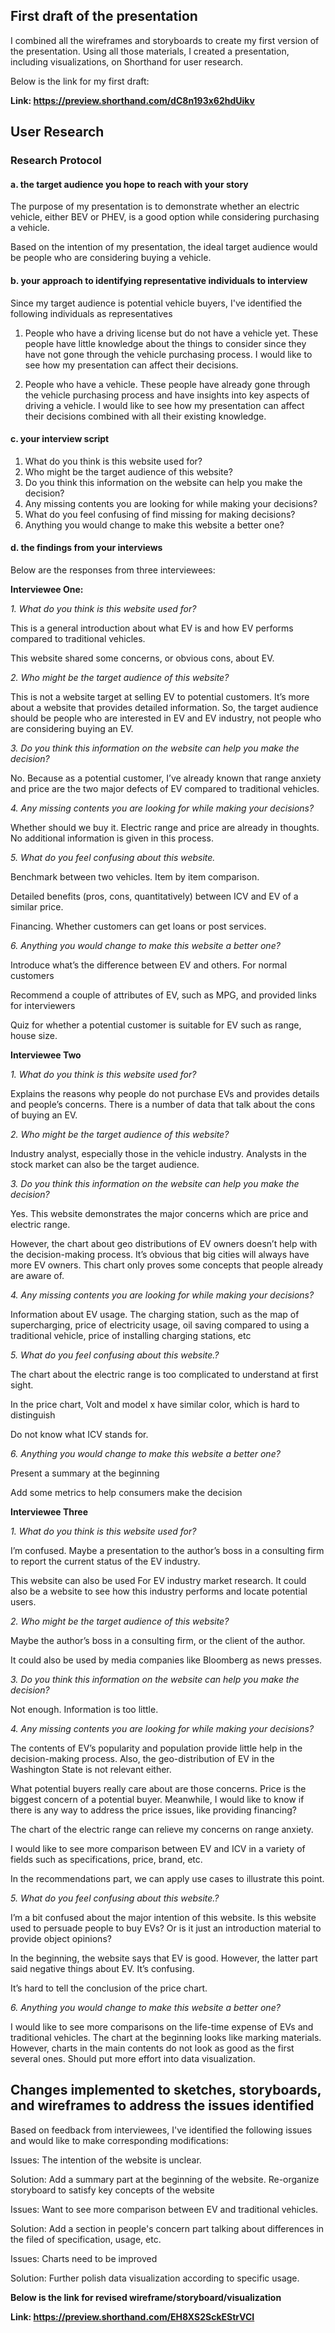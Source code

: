 ## First draft of the presentation
I combined all the wireframes and storyboards to create my first version of the presentation. Using all those materials, I created a presentation, including visualizations, on Shorthand for user research.

Below is the link for my first draft:

**Link: https://preview.shorthand.com/dC8n193x62hdUikv**

## User Research

### Research Protocol

#### a. the target audience you hope to reach with your story

The purpose of my presentation is to demonstrate whether an electric vehicle, either BEV or PHEV, is a good option while considering purchasing a vehicle.

Based on the intention of my presentation, the ideal target audience would be people who are considering buying a vehicle.

#### b. your approach to identifying representative individuals to interview

Since my target audience is potential vehicle buyers, I've identified the following individuals as representatives

1. People who have a driving license but do not have a vehicle yet.
These people have little knowledge about the things to consider since they have not gone through the vehicle purchasing process. I would like to see how my presentation can affect their decisions.

2. People who have a vehicle.
These people have already gone through the vehicle purchasing process and have insights into key aspects of driving a vehicle. I would like to see how my presentation can affect their decisions combined with all their existing knowledge.

#### c. your interview script

1. What do you think is this website used for?
2. Who might be the target audience of this website?
3. Do you think this information on the website can help you make the decision?
4. Any missing contents you are looking for while making your decisions?
5. What do you feel confusing of find missing for making decisions?
6. Anything you would change to make this website a better one?

#### d. the findings from your interviews
Below are the responses from three interviewees:

**Interviewee One:**

*1. What do you think is this website used for?*

This is a general introduction about what EV is and how EV performs compared to traditional vehicles.

This website shared some concerns, or obvious cons, about EV.

*2. Who might be the target audience of this website?*

This is not a website target at selling EV to potential customers. It’s more about a website that provides detailed information. So, the target audience should be people who are interested in EV and EV industry, not people who are considering buying an EV.

*3. Do you think this information on the website can help you make the decision?*

No. Because as a potential customer, I’ve already known that range anxiety and price are the two major defects of EV compared to traditional vehicles.

*4. Any missing contents you are looking for while making your decisions?*

Whether should we buy it. Electric range and price are already in thoughts. No additional information is given in this process.

*5. What do you feel confusing about this website.*

Benchmark between two vehicles. Item by item comparison.

Detailed benefits (pros, cons, quantitatively) between ICV and EV of a similar price.

Financing. Whether customers can get loans or post services.

*6. Anything you would change to make this website a better one?*

Introduce what’s the difference between EV and others. For normal customers

Recommend a couple of attributes of EV, such as MPG, and provided links for interviewers

Quiz for whether a potential customer is suitable for EV such as range, house size.

**Interviewee Two**

*1. What do you think is this website used for?*

Explains the reasons why people do not purchase EVs and provides details and people’s concerns. There is a number of data that talk about the cons of buying an EV.

*2. Who might be the target audience of this website?*

Industry analyst, especially those in the vehicle industry. Analysts in the stock market can also be the target audience.

*3. Do you think this information on the website can help you make the decision?*

Yes. This website demonstrates the major concerns which are price and electric range. 

However, the chart about geo distributions of EV owners doesn’t help with the decision-making process. It’s obvious that big cities will always have more EV owners. This chart only proves some concepts that people already are aware of.

*4. Any missing contents you are looking for while making your decisions?*

Information about EV usage. The charging station, such as the map of supercharging, price of electricity usage, oil saving compared to using a traditional vehicle, price of installing charging stations, etc

*5. What do you feel confusing about this website.?*

The chart about the electric range is too complicated to understand at first sight.

In the price chart, Volt and model x have similar color, which is hard to distinguish

Do not know what ICV stands for.

*6. Anything you would change to make this website a better one?*

Present a summary at the beginning

Add some metrics to help consumers make the decision

**Interviewee Three**

*1. What do you think is this website used for?*

I’m confused. Maybe a presentation to the author’s boss in a consulting firm to report the current status of the EV industry.

This website can also be used For EV industry market research. It could also be a website to see how this industry performs and locate potential users.

*2. Who might be the target audience of this website?*

Maybe the author’s boss in a consulting firm, or the client of the author.

It could also be used by media companies like Bloomberg as news presses.

*3. Do you think this information on the website can help you make the decision?*

Not enough. Information is too little.

*4. Any missing contents you are looking for while making your decisions?*

The contents of EV’s popularity and population provide little help in the decision-making process. Also, the geo-distribution of EV in the Washington State is not relevant either.

What potential buyers really care about are those concerns. Price is the biggest concern of a potential buyer. Meanwhile, I would like to know if there is any way to address the price issues, like providing financing?

The chart of the electric range can relieve my concerns on range anxiety.

I would like to see more comparison between EV and ICV in a variety of fields such as specifications, price, brand, etc.

In the recommendations part, we can apply use cases to illustrate this point.

*5. What do you feel confusing about this website.?*

I’m a bit confused about the major intention of this website. Is this website used to persuade people to buy EVs? Or is it just an introduction material to provide object opinions?

In the beginning, the website says that EV is good. However, the latter part said negative things about EV. It’s confusing.

It’s hard to tell the conclusion of the price chart.

*6. Anything you would change to make this website a better one?*

I would like to see more comparisons on the life-time expense of EVs and traditional vehicles.
The chart at the beginning looks like marking materials. However, charts in the main contents do not look as good as the first several ones. Should put more effort into data visualization.


## Changes implemented to sketches, storyboards, and wireframes to address the issues identified
Based on feedback from interviewees, I've identified the following issues and would like to make corresponding modifications:

Issues: The intention of the website is unclear.

Solution: Add a summary part at the beginning of the website. Re-organize storyboard to satisfy key concepts of the website

Issues: Want to see more comparison between EV and traditional vehicles.

Solution: Add a section in people's concern part talking about differences in the filed of specification, usage, etc.

Issues: Charts need to be improved

Solution: Further polish data visualization according to specific usage.

**Below is the link for revised wireframe/storyboard/visualization**

**Link: https://preview.shorthand.com/EH8XS2SckEStrVCI**

